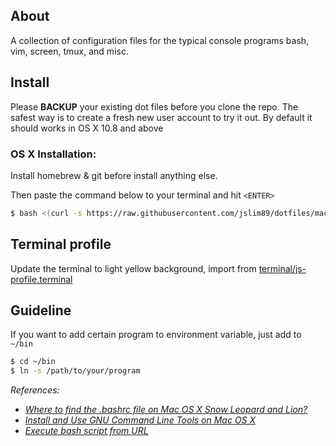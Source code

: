 About
-----
A collection of configuration files for the typical console programs bash, vim,
screen, tmux, and misc. 

Install
-------
Please **BACKUP** your existing dot files before you clone the repo. The safest
way is to create a fresh new user account to try it out. By default it should
works in OS X 10.8 and above

### OS X Installation:

Install homebrew & git before install anything else.  

Then paste the command below to your terminal and hit `<ENTER>`

```sh
$ bash <(curl -s https://raw.githubusercontent.com/jslim89/dotfiles/macOS/bin/build.sh)
```

## Terminal profile
Update the terminal to light yellow background, import from [terminal/js-profile.terminal](https://raw.githubusercontent.com/jslim89/dotfiles/macOS/terminal/js-profile.terminal)

## Guideline
If you want to add certain program to environment variable, just add to `~/bin`
```sh
$ cd ~/bin
$ ln -s /path/to/your/program
```

_References:_
* _[Where to find the .bashrc file on Mac OS X Snow Leopard and Lion?](http://superuser.com/questions/147043/where-to-find-the-bashrc-file-on-mac-os-x-snow-leopard-and-lion#answer-147699)_
* _[Install and Use GNU Command Line Tools on Mac OS X](http://www.topbug.net/blog/2013/04/14/install-and-use-gnu-command-line-tools-in-mac-os-x/)_
* _[Execute bash script from URL](http://stackoverflow.com/questions/5735666/execute-bash-script-from-url/5735767#5735767)_

